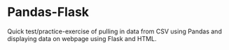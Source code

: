 # Pandas-Flask

Quick test/practice-exercise of pulling in data from CSV using Pandas and displaying data on webpage using Flask and HTML.
